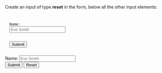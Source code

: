 Create an input of type **reset** in the form, below all the other input elements:

<codeblock language="html" type="exercise" testMode="fixedInput" defaultCSS="form {max-width: 300px; margin: 10px auto; font-family: Lato; border-radius: 10px; padding: 1rem; box-shadow: 0px 0px 4px; background-color: snow; font-size: 1.2rem; } form * { margin: 0.5rem; } button , input[type=`button`] { padding: 0.2rem 1rem; font-size: 1.1rem; font-weight: 700; margin: 1rem 0; }">
<code>
<form>
  <label>Name:</label>
  <input type="text" placeholder="Eve Smith">
  <br>
  <input type="submit">
</form>
</code>

<solution>
<form>
  <label>Name:</label>
  <input type="text" placeholder="Eve Smith">
  <br>
  <input type="submit">
  <input type="reset">
</form>
</solution>
</codeblock>
